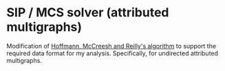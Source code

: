 # SIP / MCS solver (attributed multigraphs)

Modification of [Hoffmann, McCreesh and Reilly's algorithm](https://github.com/ciaranm/aaai17-between-subgraph-isomorphism-and-maximum-common-subgraph-paper) to support the required data format for my analysis.
Specifically, for undirected attributed multigraphs.